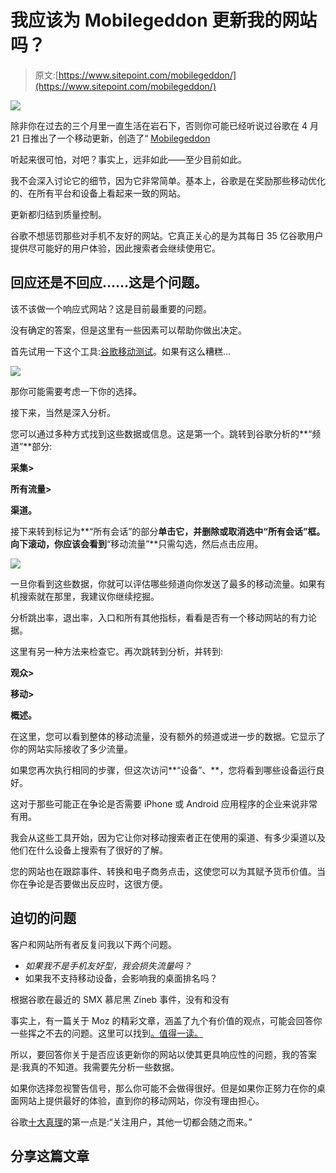 # 我应该为 Mobilegeddon 更新我的网站吗？

> 原文:[https://www.sitepoint.com/mobilegeddon/](https://www.sitepoint.com/mobilegeddon/)

![](../Images/42fb489dd967af23791582ce9c344b2f.png)

除非你在过去的三个月里一直生活在岩石下，否则你可能已经听说过谷歌在 4 月 21 日推出了一个移动更新，创造了“ [Mobilegeddon](http://www.libertymarketing.co.uk/blog/post/mobilegeddon-what-to-expect-from-google-s-april-21st-update.aspx)

听起来很可怕，对吧？事实上，远非如此——至少目前如此。

我不会深入讨论它的细节，因为它非常简单。基本上，谷歌是在奖励那些移动优化的、在所有平台和设备上看起来一致的网站。

更新都归结到质量控制。

谷歌不想惩罚那些对手机不友好的网站。它真正关心的是为其每日 35 亿谷歌用户提供尽可能好的用户体验，因此搜索者会继续使用它。

## 回应还是不回应……这是个问题。

该不该做一个响应式网站？这是目前最重要的问题。

没有确定的答案，但是这里有一些因素可以帮助你做出决定。

首先试用一下这个工具:[谷歌移动测试](https://www.google.co.uk/webmasters/tools/mobile-friendly/)。如果有这么糟糕…

![](../Images/572ea797372047a2647f8b7c5c989440.png)

那你可能需要考虑一下你的选择。

接下来，当然是深入分析。

您可以通过多种方式找到这些数据或信息。这是第一个。跳转到谷歌分析的**“频道”**部分:

**采集>** 

**所有流量>** 

**渠道。** 

接下来转到标记为**“所有会话”的部分**单击它，并删除或取消选中“所有会话”框。向下滚动，你应该会看到**“移动流量”**只需勾选，然后点击应用。

![](../Images/11186e745d2ebb32108b7f6cdd732d35.png)

一旦你看到这些数据，你就可以评估哪些频道向你发送了最多的移动流量。如果有机搜索就在那里，我建议你继续挖掘。

分析跳出率，退出率，入口和所有其他指标，看看是否有一个移动网站的有力论据。

这里有另一种方法来检查它。再次跳转到分析，并转到:

**观众>** 

**移动>** 

**概述。** 

在这里，您可以看到整体的移动流量，没有额外的频道或进一步的数据。它显示了你的网站实际接收了多少流量。

如果您再次执行相同的步骤，但这次访问**“设备”、**，您将看到哪些设备运行良好。

这对于那些可能正在争论是否需要 iPhone 或 Android 应用程序的企业来说非常有用。

我会从这些工具开始，因为它让你对移动搜索者正在使用的渠道、有多少渠道以及他们在什么设备上搜索有了很好的了解。

您的网站也在跟踪事件、转换和电子商务点击，这使您可以为其赋予货币价值。当你在争论是否要做出反应时，这很方便。

## 迫切的问题

客户和网站所有者反复问我以下两个问题。

*   *如果我不是手机友好型，我会损失流量吗？* 
*   如果我不支持移动设备，会影响我的桌面排名吗？

根据谷歌在最近的 SMX 慕尼黑 Zineb 事件，没有和没有

事实上，有一篇关于 Moz 的精彩文章，涵盖了九个有价值的观点，可能会回答你一些挥之不去的问题。这里可以找到[。值得一读。](https://moz.com/blog/9-things-about-googles-mobile-friendly-update)

所以，要回答你关于是否应该更新你的网站以使其更具响应性的问题，我的答案是:我真的不知道。我需要先分析一些数据。

如果你选择忽视警告信号，那么你可能不会做得很好。但是如果你正努力在你的桌面网站上提供最好的体验，直到你的移动网站，你没有理由担心。

谷歌[十大真理](https://www.google.co.uk/about/company/philosophy/)的第一点是:“关注用户，其他一切都会随之而来。”

## 分享这篇文章